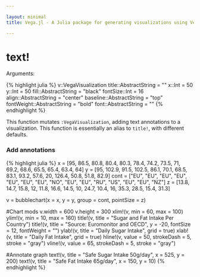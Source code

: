 ```yaml
---

layout: minimal
title: Vega.jl - A Julia package for generating visualizations using Vega

---
```


# text!

Arguments:

{% highlight julia %}
v::VegaVisualization
title::AbstractString = ""
x::Int = 50
y::Int = 50
fill::AbstractString = "black"
fontSize::Int = 16
align::AbstractString = "center"
baseline::AbstractString = "top"
fontWeight::AbstractString = "bold"
font::AbstractString = ""
{% endhighlight %}

This function mutates `:VegaVisualization`, adding text annotations to a visualization. This function is essentially an alias to `title!`, with different defaults.

### Add annotations
{% highlight julia %}
x = [95, 86.5, 80.8, 80.4, 80.3, 78.4, 74.2, 73.5, 71, 69.2, 68.6, 65.5, 65.4, 63.4, 64]
y = [95, 102.9, 91.5, 102.5, 86.1, 70.1, 68.5, 83.1, 93.2, 57.6, 20, 126.4, 50.8, 51.8, 82.9]
cont = ["EU", "EU", "EU", "EU", "EU", "EU", "EU", "NO", "EU", "EU", "RU", "US", "EU", "EU", "NZ"]
z = [13.8, 14.7, 15.8, 12, 11.8, 16.6, 14.5, 10, 24.7, 10.4, 16, 35.3, 28.5, 15.4, 31.3]


v = bubblechart(x = x, y = y, group = cont, pointSize = z)

#Chart mods
v.width = 600
v.height = 300
xlim!(v, min = 60, max = 100)
ylim!(v, min = 10, max = 160)
title!(v, title = "Sugar and Fat Intake Per Country")
title!(v, title = "Source: Euromonitor and OECD", y = -20, fontSize = 12, fontWeight = "")
ylab!(v, title = "Daily Sugar Intake", grid = true)
xlab!(v, title = "Daily Fat Intake", grid = true)
hline!(v, value = 50, strokeDash = 5, stroke = "gray")
vline!(v, value = 65, strokeDash = 5, stroke = "gray")

#Annotate graph
text!(v, title = "Safe Sugar Intake 50g/day", x = 525, y = 200)
text!(v, title = "Safe Fat Intake 65g/day", x = 150, y = 10)
{% endhighlight %}

<div id="textex"></div>
<script type="text/javascript">
parse("textex",
      {"name":"Vega Visualization","height":300,"padding":"auto","marks":[{"properties":{"enter":{"shape":{"value":"circle"},"x":{"field":"x","scale":"x"},"size":{"mult":30,"field":"y2"},"fill":{"field":"group","scale":"group"},"y":{"field":"y","scale":"y"}}},"from":{"data":"table"},"type":"symbol"},{"properties":{"enter":{"align":{"value":"center"},"fontWeight":{"value":"bold"},"x":{"value":300.0},"font":{"value":""},"fontSize":{"value":16},"fill":{"value":"black"},"baseline":{"value":"top"},"text":{"value":"Sugar and Fat Intake Per Country"},"y":{"value":-40}}},"from":{"value":"Sugar and Fat Intake Per Country"},"type":"text"},{"properties":{"enter":{"align":{"value":"center"},"fontWeight":{"value":""},"x":{"value":300.0},"font":{"value":""},"fontSize":{"value":12},"fill":{"value":"black"},"baseline":{"value":"top"},"text":{"value":"Source: Euromonitor and OECD"},"y":{"value":-20}}},"from":{"value":"Source: Euromonitor and OECD"},"type":"text"},{"properties":{"enter":{"strokeDash":{"value":[5]},"stroke":{"value":"gray"},"x2":{"field":{"group":"width"}},"x":{"field":{"group":"x"}},"strokeWidth":{"value":1.5},"y":{"value":50,"scale":"y"}}},"type":"rule"},{"properties":{"enter":{"strokeDash":{"value":[5]},"stroke":{"value":"gray"},"x":{"value":65,"scale":"x"},"y2":{"field":{"group":"height"}},"strokeWidth":{"value":1.5},"y":{"field":{"group":"y"}}}},"type":"rule"},{"properties":{"enter":{"align":{"value":"center"},"fontWeight":{"value":""},"x":{"value":525},"font":{"value":""},"fontSize":{"value":12},"fill":{"value":"black"},"baseline":{"value":"top"},"text":{"value":"Safe Sugar Intake 50g/day"},"y":{"value":200}}},"from":{"value":"Safe Sugar Intake 50g/day"},"type":"text"}],"axes":[{"tickSizeEnd":0,"tickSizeMajor":0,"scale":"x","tickSize":0,"tickSizeMinor":0,"format":"","layer":"front","properties":{"title":{"fontSize":{"value":14}}},"grid":true,"title":"Daily Fat Intake","type":"x","ticks":0},{"tickSizeEnd":0,"tickSizeMajor":0,"scale":"y","tickSize":0,"tickSizeMinor":0,"format":"","layer":"front","properties":{"title":{"fontSize":{"value":14}}},"grid":true,"titleOffset":40,"title":"Daily Sugar Intake","type":"y","ticks":0}],"data":[{"name":"table","values":[{"x":95.0,"y2":13.8,"group":"EU","y":95.0},{"x":86.5,"y2":14.7,"group":"EU","y":102.9},{"x":80.8,"y2":15.8,"group":"EU","y":91.5},{"x":80.4,"y2":12.0,"group":"EU","y":102.5},{"x":80.3,"y2":11.8,"group":"EU","y":86.1},{"x":78.4,"y2":16.6,"group":"EU","y":70.1},{"x":74.2,"y2":14.5,"group":"EU","y":68.5},{"x":73.5,"y2":10.0,"group":"NO","y":83.1},{"x":71.0,"y2":24.7,"group":"EU","y":93.2},{"x":69.2,"y2":10.4,"group":"EU","y":57.6},{"x":68.6,"y2":16.0,"group":"RU","y":20.0},{"x":65.5,"y2":35.3,"group":"US","y":126.4},{"x":65.4,"y2":28.5,"group":"EU","y":50.8},{"x":63.4,"y2":15.4,"group":"EU","y":51.8},{"x":64.0,"y2":31.3,"group":"NZ","y":82.9}]}],"scales":[{"reverse":false,"name":"x","zero":false,"domainMax":100,"domain":{"data":"table","field":"x"},"domainMin":60,"range":"width","type":"linear","round":false},{"reverse":false,"name":"y","zero":false,"domainMax":160,"domain":{"data":"table","field":"y"},"domainMin":10,"range":"height","type":"linear","round":false},{"name":"group","range":["rgb(166,206,227)","rgb( 31,120,180)","rgb(178,223,138)","rgb( 51,160, 44)","rgb(251,154,153)","rgb(227, 26, 28)","rgb(253,191,111)","rgb(255,127,  0)","rgb(202,178,214)","rgb(106, 61,154)","rgb(255,255,153)","rgb(177, 89, 40)"],"domain":{"data":"table","field":"group"},"type":"ordinal"}],"width":600,"legends":[{"title":"Group","fill":"group"}]}
    );
</script>